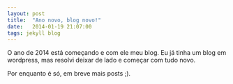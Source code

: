 ```yaml
---
layout: post
title:  "Ano novo, blog novo!"
date:   2014-01-19 21:07:00
tags: jekyll blog
---
```


O ano de 2014 está começando e com ele meu blog. Eu já tinha um blog em wordpress, mas resolvi deixar de lado e começar com tudo novo.

Por enquanto é só, em breve mais posts ;).
